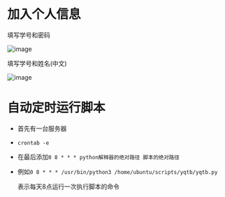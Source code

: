 # 加入个人信息
填写学号和密码


![image](https://user-images.githubusercontent.com/44970685/117688063-04269380-b1eb-11eb-9cce-14e6ff6f8bbc.png)


填写学号和姓名(中文)

![image](https://user-images.githubusercontent.com/44970685/117688097-0daffb80-b1eb-11eb-898c-13fbbf9a7de3.png)

# 自动定时运行脚本
+ 首先有一台服务器
+ `crontab -e` 
+ 在最后添加`0 8 * * * python解释器的绝对路径 脚本的绝对路径` 
+ 
  例如`0 8 * * * /usr/bin/python3 /home/ubuntu/scripts/yqtb/yqtb.py`
  
  表示每天8点运行一次执行脚本的命令 
  
